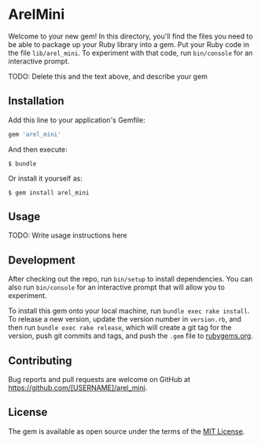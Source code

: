 # ArelMini

Welcome to your new gem! In this directory, you'll find the files you need to be able to package up your Ruby library into a gem. Put your Ruby code in the file `lib/arel_mini`. To experiment with that code, run `bin/console` for an interactive prompt.

TODO: Delete this and the text above, and describe your gem

## Installation

Add this line to your application's Gemfile:

```ruby
gem 'arel_mini'
```

And then execute:

    $ bundle

Or install it yourself as:

    $ gem install arel_mini

## Usage

TODO: Write usage instructions here

## Development

After checking out the repo, run `bin/setup` to install dependencies. You can also run `bin/console` for an interactive prompt that will allow you to experiment.

To install this gem onto your local machine, run `bundle exec rake install`. To release a new version, update the version number in `version.rb`, and then run `bundle exec rake release`, which will create a git tag for the version, push git commits and tags, and push the `.gem` file to [rubygems.org](https://rubygems.org).

## Contributing

Bug reports and pull requests are welcome on GitHub at https://github.com/[USERNAME]/arel_mini.

## License

The gem is available as open source under the terms of the [MIT License](https://opensource.org/licenses/MIT).
